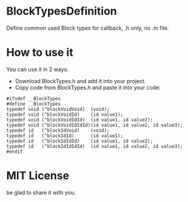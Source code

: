 # BlockTypesDefinition
Define common used Block types for callback, .h only, no .m file.

# How to use it
You can use it in 2 ways:

* Download BlockTypes.h and add it into your project.
* Copy code from BlockTypes.h and paste it into your code:

```
#ifndef __BlockTypes
#define __BlockTypes
typedef void (^blockVoidVoid)  (void);
typedef void (^blockVoidId)    (id value1);
typedef void (^blockVoidIdId)  (id value1, id value2);
typedef void (^blockVoidIdIdId)(id value1, id value2, id value3);
typedef id   (^blockIdVoid)    (void);
typedef id   (^blockIdId)      (id value1);
typedef id   (^blockIdIdId)    (id value1, id value2);
typedef id   (^blockIdIdIdId)  (id value1, id value2, id value3);
#endif
```
# MIT License
be glad to share it with you.
